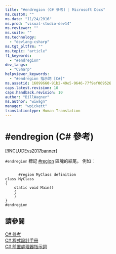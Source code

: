 ```yaml
---
title: "#endregion (C# 參考) | Microsoft Docs"
ms.custom: ""
ms.date: "11/24/2016"
ms.prod: "visual-studio-dev14"
ms.reviewer: ""
ms.suite: ""
ms.technology: 
  - "devlang-csharp"
ms.tgt_pltfrm: ""
ms.topic: "article"
f1_keywords: 
  - "#endregion"
dev_langs: 
  - "CSharp"
helpviewer_keywords: 
  - "#endregion 指示詞 [C#]"
ms.assetid: 16099660-91b2-49e5-9646-77f9ef069526
caps.latest.revision: 10
caps.handback.revision: 10
author: "BillWagner"
ms.author: "wiwagn"
manager: "wpickett"
translationtype: Human Translation
---
```

# #endregion (C# 參考)
[!INCLUDE[vs2017banner](../../../csharp/includes/vs2017banner.md)]

`#endregion` 標記 [\#region](../../../csharp/language-reference/preprocessor-directives/preprocessor-region.md) 區塊的結尾。  例如：  
  
```  
  
      #region MyClass definition  
class MyClass   
{  
    static void Main()   
    {  
    }  
}  
#endregion  
```  
  
## 請參閱  
 [C\# 參考](../../../csharp/language-reference/index.md)   
 [C\# 程式設計手冊](../../../csharp/programming-guide/index.md)   
 [C\# 前置處理器指示詞](../../../csharp/language-reference/preprocessor-directives/index.md)